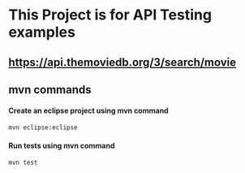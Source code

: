# This Project is for API Testing examples
## https://api.themoviedb.org/3/search/movie
## mvn commands
#### Create an eclipse project using mvn command
	mvn eclipse:eclipse
#### Run tests using mvn command
	mvn test 

